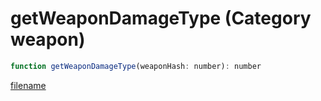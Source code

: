 # getWeaponDamageType (Category weapon)

```js
function getWeaponDamageType(weaponHash: number): number
```

[filename](getWeaponDamageType_m.md ':include')